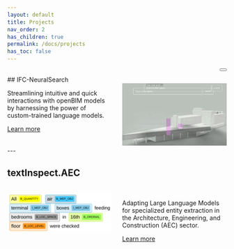 ```yaml
---
layout: default
title: Projects
nav_order: 2
has_children: true
permalink: /docs/projects
has_toc: false
---
```


<head>
  <link rel="stylesheet" href="https://cdnjs.cloudflare.com/ajax/libs/font-awesome/5.15.3/css/all.min.css">
</head>

<button class="btn js-toggle-dark-mode" style="float: right;"> <i class="fas fa-moon"></i> </button>

<script>
const toggleDarkMode = document.querySelector('.js-toggle-dark-mode');

jtd.addEvent(toggleDarkMode, 'click', function(){
  if (jtd.getTheme() === 'dark') {
    jtd.setTheme('light');
    toggleDarkMode.textContent = ' ';
    window.location.href = "/docs/projects";

  
  } else {
    jtd.setTheme('dark');
    toggleDarkMode.textContent = '☀️';

  }
});
</script>

<br>
## IFC-NeuralSearch

<div style="display: flex; justify-content: space-between;">
  <div style="flex: 1;">
    <p class="fs-5 fw-300">Streamlining intuitive and quick interactions with openBIM models by harnessing the power of custom-trained language models.</p>
    <a href="/docs/projects/ifc-neural-search" class="btn fs-5 mb-4 mb-md-0">Learn more</a>
  </div>
  <div style="flex: 0.1;"></div> <!-- Empty column for spacing -->
  <div style="flex: 1;">
    <img src="/assets/images/ifc-neural.gif" width="800">
  </div>
</div>
---


## textInspect.AEC
<br>
<div style="display: flex; justify-content: space-between;">
  <div style="flex: 1;">
     <img src="/assets/images/entities.png" width="300">
  </div>
  <div style="flex: 0.1;"></div> <!-- Empty column for spacing -->
  <div style="flex: 1;">
    <p class="fs-5 fw-300">Adapting Large Language Models for specialized entity extraction in the Architecture, Engineering, and Construction (AEC) sector. </p>
    <a href="/docs/projects/text-inspect" class="btn fs-5 mb-4 mb-md-0">Learn more</a>
  </div>
</div>


